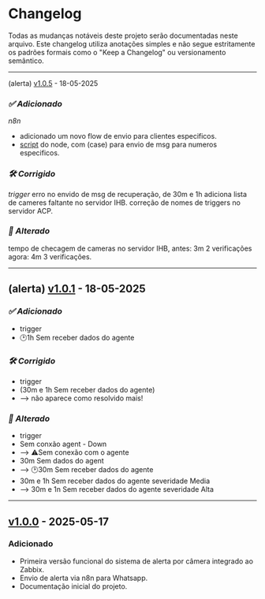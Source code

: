 # Changelog

Todas as mudanças notáveis deste projeto serão documentadas neste arquivo.
Este changelog utiliza anotações simples e não segue estritamente os padrões formais como o "Keep a Changelog" ou versionamento semântico.

---

(alerta) [v1.0.5] - 18-05-2025

### *✅ Adicionado* 
*n8n*
- adicionado um novo flow de envio para clientes especificos.
- [script](https://github.com/jhonyti/zabbix-cam-alert/blob/main/scripts/hot_contato.js) do node, com (case) para envio de msg  para numeros especificos.

### *🛠️ Corrigido* 
*trigger*
erro no envido de msg de recuperação, de 30m e 1h
adiciona lista de cameres faltante no servidor IHB.
correção de nomes de triggers no servidor ACP.

### *🔄 Alterado* 
tempo de checagem de cameras no servidor IHB, antes: 3m 2 verificações 
agora: 4m 3 verificações. 

<!-- Links para as tags -->
[v1.0.5]: https://github.com/jhonyti/zabbix-cam-alert/releases/tag/v1.0.5

--- 

## (alerta) [v1.0.1] - 18-05-2025

### *✅ Adicionado* 
- trigger
- 🕑1h Sem receber dados do agente

### *🛠️ Corrigido* 
- trigger
- (30m e 1h Sem receber dados do agente)
- --> não aparece como resolvido mais!

### *🔄 Alterado* 
- trigger
- Sem conxão agent - Down
- --> ⚠️Sem conexão com o agente
- 30m Sem dados do agent
- --> 🕑30m Sem receber dados do agente
- 30m e 1h Sem receber dados do agente severidade Media
- --> 30m e 1n Sem receber dados do agente severidade Alta

<!-- Links para as tags -->
[v1.0.1]: https://github.com/jhonyti/zabbix-cam-alert/releases/tag/v1.0.1

---

## [v1.0.0] - 2025-05-17

### Adicionado
- Primeira versão funcional do sistema de alerta por câmera integrado ao Zabbix.
- Envio de alerta via n8n para Whatsapp. 
- Documentação inicial do projeto.

<!-- Links para as tags -->
[v1.0.0]: https://github.com/jhonyti/zabbix-cam-alert/releases/tag/v1.0.0

